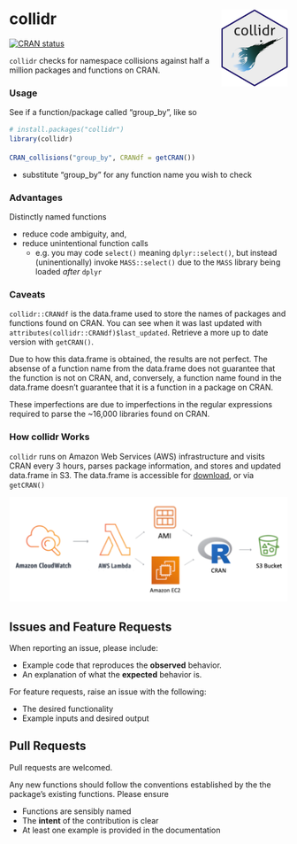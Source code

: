 
# collidr <a href='https://github.com/stevecondylios/collidr'><img src='man/figures/collidr.png' align="right" height="139" /></a>

[![CRAN
status](https://www.r-pkg.org/badges/version/collidr)](https://cran.r-project.org/package=collidr)

`collidr` checks for namespace collisions against half a million
packages and functions on CRAN.

### Usage

See if a function/package called “group\_by”, like so

``` r
# install.packages("collidr")
library(collidr)

CRAN_collisions("group_by", CRANdf = getCRAN())
```

  - substitute “group\_by” for any function name you wish to check

### Advantages

Distinctly named functions

  - reduce code ambiguity, and,
  - reduce unintentional function calls
      - e.g. you may code `select()` meaning `dplyr::select()`, but
        instead (uninentionally) invoke `MASS::select()` due to the
        `MASS` library being loaded *after* `dplyr`

### Caveats

`collidr::CRANdf` is the data.frame used to store the names of packages
and functions found on CRAN. You can see when it was last updated with
`attributes(collidr::CRANdf)$last_updated`. Retrieve a more up to date
version with `getCRAN()`.

Due to how this data.frame is obtained, the results are not perfect. The
absense of a function name from the data.frame does not guarantee that
the function is not on CRAN, and, conversely, a function name found in
the data.frame doesn’t guarantee that it is a function in a package on
CRAN.

These imperfections are due to imperfections in the regular expressions
required to parse the \~16,000 libraries found on CRAN.

### How collidr Works

`collidr` runs on Amazon Web Services (AWS) infrastructure and visits
CRAN every 3 hours, parses package information, and stores and updated
data.frame in S3. The data.frame is accessible for
[download](https://collidr-api.s3-ap-southeast-2.amazonaws.com/pfd.RDS),
or via `getCRAN()`

![](man/figures/flowchart.png)

## Issues and Feature Requests

When reporting an issue, please include:

  - Example code that reproduces the **observed** behavior.
  - An explanation of what the **expected** behavior is.

For feature requests, raise an issue with the following:

  - The desired functionality
  - Example inputs and desired output

## Pull Requests

Pull requests are welcomed.

Any new functions should follow the conventions established by the the
package’s existing functions. Please ensure

  - Functions are sensibly named
  - The **intent** of the contribution is clear
  - At least one example is provided in the documentation
